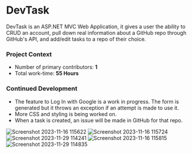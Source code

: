# DevTask

DevTask is an ASP.NET MVC Web Application, it gives a user the ability to CRUD an account, pull down real information about a GitHub repo through GitHub's API, and add/edit tasks to a repo of their choice. 

### Project Context
* Number of primary contributors: **1**
* Total work-time: **55 Hours**

### Continued Development
* The feature to Log In with Google is a work in progress. The form is generated but it throws an exception if an attempt is made to use it.
* More CSS and styling is being worked on.
* When a task is created, an issue will be made in GitHub for that repo.

![Screenshot 2023-11-16 115622](https://github.com/jcepriano/DevTask/assets/130601095/b40cef58-5fcd-4c4e-b480-2b2b25c7aa5f)
![Screenshot 2023-11-16 115724](https://github.com/jcepriano/DevTask/assets/130601095/e82c45fa-f642-4f95-9ba0-98c12d5f57b6)
![Screenshot 2023-11-29 114241](https://github.com/jcepriano/DevTask/assets/130601095/23404f2a-b5e7-40f3-a843-611b4bad72bf)
![Screenshot 2023-11-16 115815](https://github.com/jcepriano/DevTask/assets/130601095/b03cf5c3-a1e5-44a5-b011-b058595f1c05)
![Screenshot 2023-11-29 114835](https://github.com/jcepriano/DevTask/assets/130601095/b42647e5-643f-47f5-8380-1d19e2301510)
